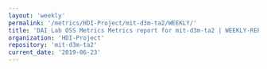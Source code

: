 ```yaml
---
layout: 'weekly'
permalink: '/metrics/HDI-Project/mit-d3m-ta2/WEEKLY/'
title: 'DAI Lab OSS Metrics Metrics report for mit-d3m-ta2 | WEEKLY-REPORT-2019-06-23'
organization: 'HDI-Project'
repository: 'mit-d3m-ta2'
current_date: '2019-06-23'
---
```

